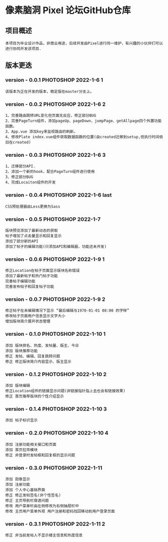 # 像素脑洞 Pixel 论坛GitHub仓库

## 项目概述
    本项目为毕业设计作品，非商业用途，后续开发由Pixel进行同一维护，有兴趣的小伙伴们可以进行协同开发该项目.

## 版本更迭

### version - 0.0.1 PHOTOSHOP 2022-1-6 1
    该版本为正在开发的版本，稳定版在master分支上。
### version - 0.0.2 PHOTOSHOP 2022-1-6 2
    1、完善路由跳转URL变化但页面无反应，修正部分BUG
    2、完善PageTurn组件，添加pageUp、pageDown、jumpPage、getAllpage四个外置功能函数。
    3、App.vue 添加key来监视路由的刷新。
    4、修改Plate index.vue组件获取数据函数的位置(由created迁移到setup,但执行时间依旧在created)
### version - 0.0.3 PHOTOSHOP 2022-1-6 3
    1、迁移部分API.
    2、添加一个新的hook，配合PageTurn组件进行使用
    3、修正部分BUG
    4、完成Locaiton组件的开发
### version - 0.0.4 PHOTOSHOP 2022-1-6 last
    CSS预处理器由Less更换为Sass
### version - 0.0.5 PHOTOSHOP 2022-1-7
    版块预览添加了最新动态的获取
    帖子增加了点击量显示和回复显示
    添加了部分新的API
    添加了帖子的编辑功能(只添加API和编辑器，功能还未开发)
### version - 0.0.6 PHOTOSHOP 2022-1-9 1
    修正Location在帖子页面显示版块名称错误
    添加了最新帖子和热门帖子功能
    完善帖子编辑功能
    完善发布帖子和回复帖子功能
### version - 0.0.7 PHOTOSHOP 2022-1-9 2
    修正帖子在未编辑情况下显示 “最后编辑与1970-01-01 08:00 的字样”
    修改帖子页面用户信息显示文字大小
    增加版块简介展开状态管理
### version - 0.1.0 PHOTOSHOP 2022-1-10 1
    添加 版块排名、热度、发帖量、版主、今日
    添加 版块推荐功能
    修正 发帖、编辑、回复跳转问题
    修正 修正版块简介内容显示、版主显示
### version - 0.1.2 PHOTOSHOP 2022-1-10 2
    添加 版块编辑
    修正Location组件的链接显示问题(非链接指针指上去也会有链接效果)
    修正 首页推荐版块的个性介绍显示
### version - 0.1.4 PHOTOSHOP 2022-1-10 3
    添加 帖子标识显示
### version - 0.2.0 PHOTOSHOP 2022-1-10 4
    添加 注册功能相关接口和页面
    添加 首页拉帘模块
    修正 非登录时发帖框和回复框的显示问题
### version - 0.3.0 PHOTOSHOP 2022-1-11
    添加 勋章显示
    添加 注册功能
    添加 个人中心基础界面
    修正 修正发帖签名(非个性签名)
    修正 主页导航栏穿透问题
    修改 用户菜单栏由左侧修改为右侧抽屉栏中
    修改 主页用户菜单外观 用户注册和密码找回移动到用户登录页面
### version - 0.3.1 PHOTOSHOP 2022-1-11 2
    修正 非当前发帖人不显示楼主信息和热度信息
